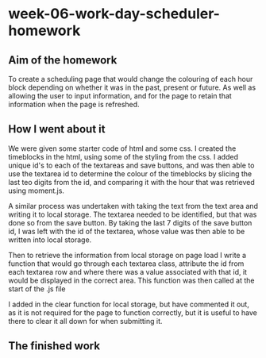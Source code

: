 # week-06-work-day-scheduler-homework

## Aim of the homework <br>

To create a scheduling page that would change the colouring of each hour block depending on whether it was in the past, present or future. As well as allowing the user to input information, and for the page to retain that information when the page is refreshed. <br>

## How I went about it <br>

We were given some starter code of html and some css.  I created the timeblocks in the html, using some of the styling from the css.  I added unique id's to each of the textareas and save buttons, and was then able to use the textarea id to determine the colour of the timeblocks by slicing the last teo digits from the id, and comparing it with the hour that was retrieved using moment.js.<br>

A similar process was undertaken with taking the text from the text area and writing it to local storage.  The textarea needed to be identified, but that was done so from the save button.  By taking the last 7 digits of the save button id, I was left with the id of the textarea, whose value was then able to be written into local storage.  <br>

Then to retrieve the information from local storage on page load I write a function that would go through each textarea class, attribute the id from each textarea row and where there was a value associated with that id, it would be displayed in the correct area. This function was then called at the start of the .js file <br>

I added in the clear function for local storage, but have commented it out, as it is not required for the page to function correctly, but it is useful to have there to clear it all down for when submitting it. 

## The finished work <br>
